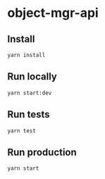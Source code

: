 # object-mgr-api

## Install
```
yarn install
``` 

## Run locally
```
yarn start:dev
```

## Run tests
```
yarn test
```

## Run production
```
yarn start
```